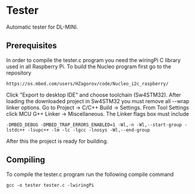 # Tester
Automatic tester for DL-MINI.

## Prerequisites
In order to compile the tester.c program you need the wiringPi C library used in all Raspberry Pi.
To build the Nucleo program first go to the repository
```
https://os.mbed.com/users/HZagorov/code/Nucleo_i2c_raspberry/
```
Click "Export to desktop IDE" and choose toolchain (Sw4STM32). After loading the downloaded project in Sw4STM32 you must remove all --wrap linker options. Go to Project -> C/C++ Build -> Settings. From Tool Settings click MCU G++ Linker -> Miscellaneous. The Linker flags box must include
```
-DMBED_DEBUG -DMBED_TRAP_ERRORS_ENABLED=1 -Wl,-n -Wl,--start-group -lstdc++ -lsupc++ -lm -lc -lgcc -lnosys -Wl,--end-group
```
After this the project is ready for building.
## Compiling
To compile the tester.c program run the following compile command
```
gcc -o tester tester.c -lwiringPi
```

